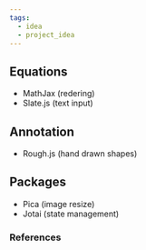 ```yaml
---
tags:
  - idea
  - project_idea
---
```

## Equations  
- MathJax (redering)  
- Slate.js (text input)  
  
## Annotation  
- Rough.js (hand drawn shapes)  
  
## Packages  
- Pica (image resize)  
- Jotai (state management)
### References
[^1]: 
[^2]: 